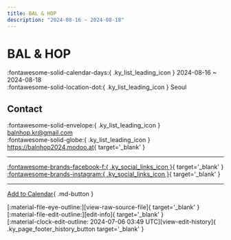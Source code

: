 ```yaml
---
title: BAL & HOP
description: "2024-08-16 ~ 2024-08-18"
---
```


# BAL & HOP 

:fontawesome-solid-calendar-days:{ .ky_list_leading_icon } 2024-08-16 ~ 2024-08-18  
:fontawesome-solid-location-dot:{ .ky_list_leading_icon } Seoul  

## Contact

:fontawesome-solid-envelope:{ .ky_list_leading_icon } <balnhop.kr@gmail.com>  
:fontawesome-solid-globe:{ .ky_list_leading_icon } <https://balnhop2024.modoo.at>{ target='_blank' }  

---

 [:fontawesome-brands-facebook-f:{ .ky_social_links_icon }](https://www.facebook.com/balnhop.kr){ target='_blank' } [:fontawesome-brands-instagram:{ .ky_social_links_icon }](https://instagram.com/balnhop.kr){ target='_blank' }

---

[Add to Calendar](https://swing.news/ics/en/2024/kr/bal-hop-2024.ics){ .md-button }

<div class="ky_page_footer" markdown>
<div class="ky_page_footer_trailing" markdown="span">
[:material-file-eye-outline:][view-raw-source-file]{ target='_blank' }
[:material-file-edit-outline:][edit-info]{ target='_blank' }
</div>
<div class="ky_page_footer_leading" markdown="span">
[:material-clock-edit-outline: 2024-07-06 03:49 UTC][view-edit-history]{ .ky_page_footer_history_button target='_blank' }
</div>
</div>

[view-raw-source-file]: https://github.com/swingdance/events/blob/main/2024/kr/bal-hop-2024.json "View Raw Source File"
[edit-info]: https://github.com/swingdance/events/issues/new?assignees=&labels=update+event&projects=&template=03-update_entity.yml&title=%5B2024%2Fkr%5D%20BAL%20%26%20HOP&region=kr&year=2024&id=bal-hop-2024&name=BAL%20%26%20HOP&org_id= "Edit Info"

[view-edit-history]: https://github.com/swingdance/events/commits/main/2024/kr/bal-hop-2024.json "View Edit History"
